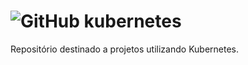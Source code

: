 #  ![GitHub kubernetes](https://img.shields.io/badge/Kubernetes-326DE6?style=for-the-badge&logo=kubernetes&logoColor=white)
Repositório destinado a projetos utilizando Kubernetes.
